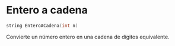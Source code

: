# Entero a cadena

```cpp
string EnteroACadena(int n)
```

Convierte un número entero
en una cadena de dígitos equivalente.